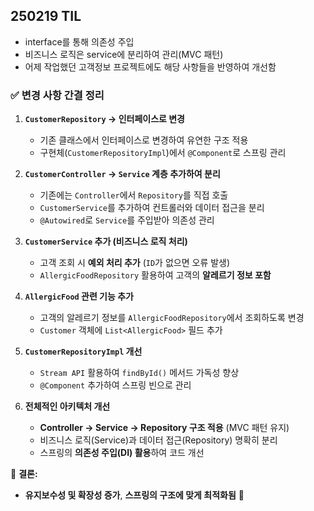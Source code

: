 ## 250219 TIL

- interface를 통해 의존성 주입
- 비즈니스 로직은 service에 분리하여 관리(MVC 패턴)
- 어제 작업했던 고객정보 프로젝트에도 해당 사항들을 반영하여 개선함

### ✅ **변경 사항 간결 정리**

1. **`CustomerRepository` → 인터페이스로 변경**

   - 기존 클래스에서 인터페이스로 변경하여 유연한 구조 적용
   - 구현체(`CustomerRepositoryImpl`)에서 `@Component`로 스프링 관리

2. **`CustomerController` → `Service` 계층 추가하여 분리**

   - 기존에는 `Controller`에서 `Repository`를 직접 호출
   - `CustomerService`를 추가하여 컨트롤러와 데이터 접근을 분리
   - `@Autowired`로 `Service`를 주입받아 의존성 관리

3. **`CustomerService` 추가 (비즈니스 로직 처리)**

   - 고객 조회 시 **예외 처리 추가** (`ID`가 없으면 오류 발생)
   - `AllergicFoodRepository` 활용하여 고객의 **알레르기 정보 포함**

4. **`AllergicFood` 관련 기능 추가**

   - 고객의 알레르기 정보를 `AllergicFoodRepository`에서 조회하도록 변경
   - `Customer` 객체에 `List<AllergicFood>` 필드 추가

5. **`CustomerRepositoryImpl` 개선**

   - `Stream API` 활용하여 `findById()` 메서드 가독성 향상
   - `@Component` 추가하여 스프링 빈으로 관리

6. **전체적인 아키텍처 개선**
   - **Controller → Service → Repository 구조 적용** (MVC 패턴 유지)
   - 비즈니스 로직(Service)과 데이터 접근(Repository) 명확히 분리
   - 스프링의 **의존성 주입(DI) 활용**하여 코드 개선

📌 **결론:**

- **유지보수성 및 확장성 증가**, **스프링의 구조에 맞게 최적화됨** 🚀
